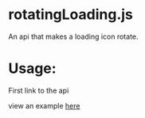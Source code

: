 # rotatingLoading.js
An api that makes a loading icon rotate.
# Usage:
First link to the api
<script src="https://gist.github.com/caleb1248/4a981c9cfa2e1e68c1e21aca42d18e86.js"></script>
view an example [here](/example/)
